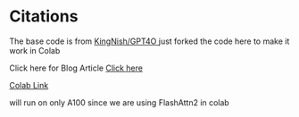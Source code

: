 # Citations

The base code is from <a href = "https://huggingface.co/spaces/KingNish/OpenGPT-4o"> KingNish/GPT4O </a> just forked the code here to make it work in Colab

Click here for Blog Article <a href = "https://huggingface.co/spaces/KingNish/OpenGPT-4o"> Click here </a>

<a href="https://colab.research.google.com/drive/1aXpCmhETSTbxypZ7l-JZEwgOP0mZAh_7?usp=sharing"> Colab Link </a>

will run on only A100 since we are using FlashAttn2 in colab
